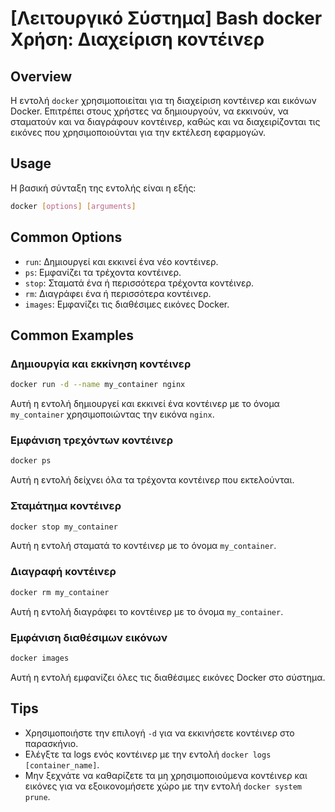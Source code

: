 # [Λειτουργικό Σύστημα] Bash docker Χρήση: Διαχείριση κοντέινερ

## Overview
Η εντολή `docker` χρησιμοποιείται για τη διαχείριση κοντέινερ και εικόνων Docker. Επιτρέπει στους χρήστες να δημιουργούν, να εκκινούν, να σταματούν και να διαγράφουν κοντέινερ, καθώς και να διαχειρίζονται τις εικόνες που χρησιμοποιούνται για την εκτέλεση εφαρμογών.

## Usage
Η βασική σύνταξη της εντολής είναι η εξής:

```bash
docker [options] [arguments]
```

## Common Options
- `run`: Δημιουργεί και εκκινεί ένα νέο κοντέινερ.
- `ps`: Εμφανίζει τα τρέχοντα κοντέινερ.
- `stop`: Σταματά ένα ή περισσότερα τρέχοντα κοντέινερ.
- `rm`: Διαγράφει ένα ή περισσότερα κοντέινερ.
- `images`: Εμφανίζει τις διαθέσιμες εικόνες Docker.

## Common Examples
### Δημιουργία και εκκίνηση κοντέινερ
```bash
docker run -d --name my_container nginx
```
Αυτή η εντολή δημιουργεί και εκκινεί ένα κοντέινερ με το όνομα `my_container` χρησιμοποιώντας την εικόνα `nginx`.

### Εμφάνιση τρεχόντων κοντέινερ
```bash
docker ps
```
Αυτή η εντολή δείχνει όλα τα τρέχοντα κοντέινερ που εκτελούνται.

### Σταμάτημα κοντέινερ
```bash
docker stop my_container
```
Αυτή η εντολή σταματά το κοντέινερ με το όνομα `my_container`.

### Διαγραφή κοντέινερ
```bash
docker rm my_container
```
Αυτή η εντολή διαγράφει το κοντέινερ με το όνομα `my_container`.

### Εμφάνιση διαθέσιμων εικόνων
```bash
docker images
```
Αυτή η εντολή εμφανίζει όλες τις διαθέσιμες εικόνες Docker στο σύστημα.

## Tips
- Χρησιμοποιήστε την επιλογή `-d` για να εκκινήσετε κοντέινερ στο παρασκήνιο.
- Ελέγξτε τα logs ενός κοντέινερ με την εντολή `docker logs [container_name]`.
- Μην ξεχνάτε να καθαρίζετε τα μη χρησιμοποιούμενα κοντέινερ και εικόνες για να εξοικονομήσετε χώρο με την εντολή `docker system prune`.